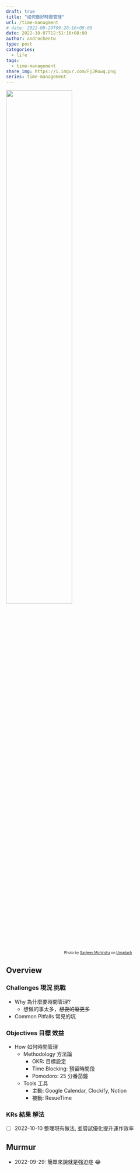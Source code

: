 ```yaml
---
draft: true
title: "如何做好時間管理"
url: /time-managment
# date: 2022-09-29T09:28:16+08:00
date: 2022-10-07T12:51:16+08:00
author: androchentw
type: post
categories:
  - life
tags: 
  - time-management
share_img: https://i.imgur.com/FjJRowq.png
series: time-management
---
```



<img style="width:60%;" src="https://images.unsplash.com/photo-1604399852419-f67ee7d5f2ef?ixlib=rb-1.2.1&ixid=MnwxMjA3fDB8MHxwaG90by1wYWdlfHx8fGVufDB8fHx8&auto=format&fit=crop&w=2531&q=80">
<p align="center"><sub><sup>
  Photo by <a href="https://unsplash.com/@g1sanju?utm_source=unsplash&utm_medium=referral&utm_content=creditCopyText">Sanjeev Mohindra</a> on <a href="https://unsplash.com/collections/SV-KO-htOoM/tech?utm_source=unsplash&utm_medium=referral&utm_content=creditCopyText">Unsplash</a>
</sup></sub></p>

## Overview

### Challenges 現況 挑戰

* Why 為什麼要時間管理?
  * 想做的事太多，~~想耍的廢更多~~
* Common Pitfalls 常見的坑

### Objectives 目標 效益

* How 如何時間管理
  * Methodology 方法論
    * OKR: 目標設定
    * Time Blocking: 預留時間段
    * Pomodoro: 25 分番茄鐘
  * Tools 工具
    * 主動: Google Calendar, Clockify, Notion
    * 被動: ResueTime

### KRs 結果 解法

* [ ] 2022-10-10 整理現有做法, 並嘗試優化提升運作效率

## Murmur

* 2022-09-29: 簡單來說就是強迫症 😂
